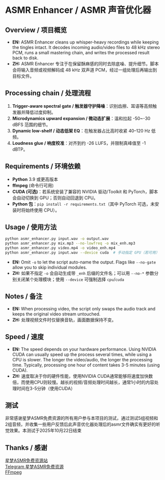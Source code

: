 # ASMR Enhancer / ASMR 声音优化器

## Overview / 项目概览
- **EN:** ASMR Enhancer cleans up whisper-heavy recordings while keeping the tingles intact. It decodes incoming audio/video files to 48 kHz stereo PCM, runs a small mastering chain, and writes the processed result back to disk.
- **ZH:** ASMR Enhancer 专注于在保留酥麻感的同时去除底噪、提升细节。脚本会将输入音频或视频解码成 48 kHz 双声道 PCM，经过一组处理后再输出到目标文件。

## Processing chain / 处理流程
1. **Trigger-aware spectral gate / 触发器守护降噪**：识别齿擦、耳语等高频触发器并降低过度抑制。
2. **Microdynamics upward expansion / 微动态扩展**：温和拉起 -50~-30 dBFS 范围的细节。
3. **Dynamic low-shelf / 动态低架 EQ**：在触发器占比高时收紧 40–120 Hz 低频。
4. **Loudness glue / 响度校准**：对齐到约 -26 LUFS，并限制真峰值至 -1 dBTP。

## Requirements / 环境依赖
- **Python** 3.9 或更高版本
- **ffmpeg** (命令行可用)
- **CUDA (可选)**：若系统安装了兼容的 NVIDIA 驱动/Toolkit 和 PyTorch，脚本会自动切换到 GPU；否则自动回退到 CPU。
- **Python 包**：`pip install -r requirements.txt`（其中 PyTorch 可选，未安装时将始终使用 CPU）。

## Usage / 使用方法
```bash
python asmr_enhancer.py input.wav -o output.wav
python asmr_enhancer.py mix.mp3 --no-lowfreq -o mix_enh.mp3
python asmr_enhancer.py video.mp4 -o video_enh.mp4
python asmr_enhancer.py input.wav --device cuda  # 手动指定 GPU（若可用）
```
- **EN:** Omit `-o` to let the script auto-name the output. Flags like `--no-gate` allow you to skip individual modules.
- **ZH:** 如果不指定 `-o` 会自动生成带 `_enh` 后缀的文件名；可以用 `--no-*` 参数分别关闭某个处理模块；使用 `--device` 可强制选择 `cpu`/`cuda` 

## Notes / 备注
- **EN:** When processing video, the script only swaps the audio track and keeps the original video stream untouched.
- **ZH:** 处理视频文件时仅替换音轨，画面数据保持不变。

## Speed / 速度
- **EN:** The speed depends on your hardware performance. Using NVIDIA CUDA can usually speed up the process several times, while using a CPU is slower. The longer the video/audio, the longer the processing time. Typically, processing one hour of content takes 3-5 minutes (using CUDA).
- **ZH:** 速度取决于你的硬件性能，使用NVIDIA CUDA通常能够将速度加快数倍，而使用CPU则较慢。越长的视频/音频处理时间越长，通常1小时的内容处理时间在3-5分钟（使用CUDA）

## 测试
非常感谢星梦ASMR免费资源的所有用户参与本项目的测试，通过测试5组视频和2组音频，并收集一些用户反馈后此声音优化器处理后的asmr文件确实有更好的听觉效果。本测试于2025年10月22日结束

## Thanks / 感谢
[星梦ASMR免费资源站](https://www.asmrzy.top) <br>
[Telegram 星梦ASMR免费资源](https://t.me/asmrzytop) <br>
[FFmpeg](https://ffmpeg.org)
